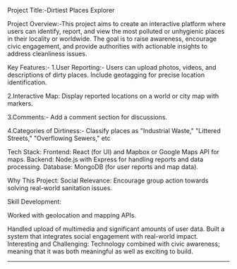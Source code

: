 Project Title:-Dirtiest Places Explorer

Project Overview:-This project aims to create an interactive platform where users can identify, report, and view the most polluted or unhygienic places in their locality or worldwide. The goal is to raise awareness, encourage civic engagement, and provide authorities with actionable insights to address cleanliness issues.

Key Features:- 1.User Reporting:- Users can upload photos, videos, and descriptions of dirty places. Include geotagging for precise location identification.

2.Interactive Map: Display reported locations on a world or city map with markers.

3.Comments:- Add a comment section for discussions.

4.Categories of Dirtiness:- Classify places as "Industrial Waste," "Littered Streets," "Overflowing Sewers," etc

Tech Stack: Frontend: React (for UI) and Mapbox or Google Maps API for maps. Backend: Node.js with Express for handling reports and data processing. Database: MongoDB (for user reports and map data).

Why This Project: Social Relevance: Encourage group action towards solving real-world sanitation issues.

Skill Development:

Worked with geolocation and mapping APIs.

Handled upload of multimedia and significant amounts of user data. Built a system that integrates social engagement with real-world impact. Interesting and Challenging: Technology combined with civic awareness; meaning that it was both meaningful as well as exciting to build.



---------------